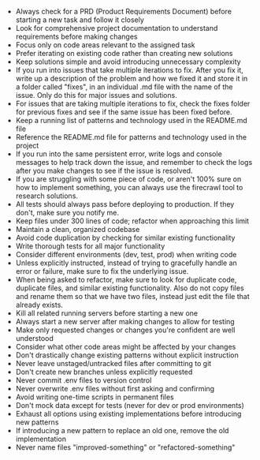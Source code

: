 * Always check for a PRD (Product Requirements Document) before starting a new task and follow it closely
* Look for comprehensive project documentation to understand requirements before making changes
* Focus only on code areas relevant to the assigned task
* Prefer iterating on existing code rather than creating new solutions
* Keep solutions simple and avoid introducing unnecessary complexity
* If you run into issues that take multiple iterations to fix. After you fix it, write up a description of the problem and how we fixed it and store it in a folder called "fixes", in an individual .md file with the name of the issue. Only do this for major issues and solutions.
* For issues that are taking multiple iterations to fix, check the fixes folder for previous fixes and see if the same issue has been fixed before.
* Keep a running list of patterns and technology used in the README.md file
* Reference the README.md file for patterns and technology used in the project
* If you run into the same persistent error, write logs and console messages to help track down the issue, and remember to check the logs after you make changes to see if the issue is resolved.
* If you are struggling with some piece of code, or aren't 100% sure on how to implement something, you can always use the firecrawl tool to research solutions.
* All tests should always pass before deploying to production. If they don't, make sure you notify me.
* Keep files under 300 lines of code; refactor when approaching this limit
* Maintain a clean, organized codebase
* Avoid code duplication by checking for similar existing functionality
* Write thorough tests for all major functionality
* Consider different environments (dev, test, prod) when writing code
* Unless explicitly instructed, instead of trying to gracefully handle an error or failure, make sure to fix the underlying issue.
* When being asked to refactor, make sure to look for duplicate code, duplicate files, and similar existing functionality. Also do not copy files and rename them so that we have two files, instead just edit the file that already exists.
* Kill all related running servers before starting a new one
* Always start a new server after making changes to allow for testing
* Make only requested changes or changes you're confident are well understood
* Consider what other code areas might be affected by your changes
* Don't drastically change existing patterns without explicit instruction
* Never leave unstaged/untracked files after committing to git
* Don't create new branches unless explicitly requested
* Never commit .env files to version control
* Never overwrite .env files without first asking and confirming
* Avoid writing one-time scripts in permanent files
* Don't mock data except for tests (never for dev or prod environments)
* Exhaust all options using existing implementations before introducing new patterns
* If introducing a new pattern to replace an old one, remove the old implementation
* Never name files "improved-something" or "refactored-something"